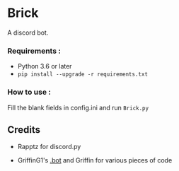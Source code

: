 # Brick
A discord bot.

### Requirements :

- Python 3.6 or later
- `pip install --upgrade -r requirements.txt`

### How to use :

Fill the blank fields in config.ini and run `Brick.py`

## Credits

- Rapptz for discord.py

- GriffinG1's [.bot](https://github.com/GriffinG1/.bot) and Griffin for various pieces of code
